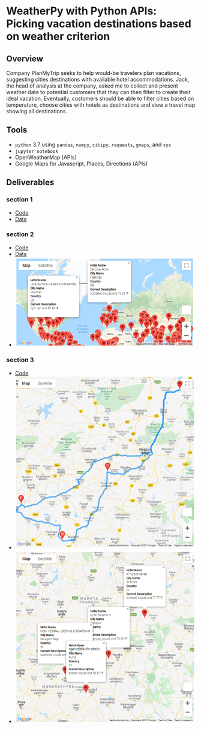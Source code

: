 # WeatherPy with Python APIs: Picking vacation destinations based on weather criterion

## Overview
Company PlanMyTrip seeks to help would-be travelers plan vacations, suggesting cities destinations with available hotel accommodations.  Jack, the head of analysis at the company, asked me to collect and present weather data to potential customers that they can then filter to create their ideal vacation.  Eventually, customers should be able to filter cities based on temperature, choose cities with hotels as destinations and view a travel map showing all destinations.

## Tools
- `python` 3.7 using `pandas`, `numpy`, `citipy`, `requests`, `gmaps`, and `sys`
- `jupyter notebook`
- OpenWeatherMap (APIs)
- Google Maps for Javascript, Places, Directions (APIs)

## Deliverables
### section 1
- [Code](Weather_Database/Weather_Database.ipynb)
- [Data](Weather_Database/WeatherPy_Database.csv)

### section 2
- [Code](Vacation_Search/Vacation_Search.ipynb)
- [Data](Vacation_Search/WeatherPy_vacation.csv)
- ![cities on the map](Vacation_Search/WeatherPy_vacation_map.png)

### section 3

- [Code](Vacation_Itinerary/Vacation_Itinerary.ipynb)
- ![4 cities route map](Vacation_Itinerary/WeatherPy_travel_map.png)
- ![4 cities info map](Vacation_Itinerary/WeatherPy_travel_map_markers.png)
